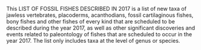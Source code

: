 This LIST OF FOSSIL FISHES DESCRIBED IN 2017 is a list of new taxa of jawless vertebrates, placoderms, acanthodians, fossil cartilaginous fishes, bony fishes and other fishes of every kind that are scheduled to be described during the year 2017, as well as other significant discoveries and events related to paleontology of fishes that are scheduled to occur in the year 2017. The list only includes taxa at the level of genus or species.
